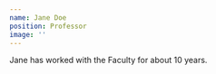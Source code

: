 ```yaml
---
name: Jane Doe
position: Professor
image: ''
---
```

Jane has worked with the Faculty for about 10 years.